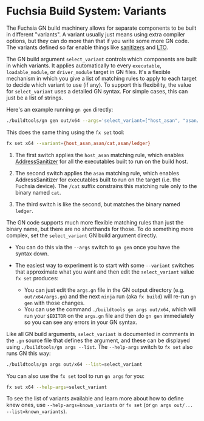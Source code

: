 # Fuchsia Build System: Variants

The Fuchsia GN build machinery allows for separate components to be built
in different "variants".  A variant usually just means using extra compiler
options, but they can do more than that if you write some more GN code.
The variants defined so far enable things like
[sanitizers](https://github.com/google/sanitizers/wiki) and
[LTO](https://llvm.org/docs/LinkTimeOptimization.html).

The GN build argument `select_variant` controls which components are built
in which variants.  It applies automatically to every `executable`,
`loadable_module`, or `driver_module` target in GN files.  It's a flexible
mechanism in which you give a list of matching rules to apply to each
target to decide which variant to use (if any).  To support this
flexibility, the value for `select_variant` uses a detailed GN syntax.
For simple cases, this can just be a list of strings.

Here's an example running `gn gen` directly:

```sh
./buildtools/gn gen out/x64 --args='select_variant=["host_asan", "asan/cat", "asan/ledger"]'
```

This does the same thing using the `fx set` tool:

```sh
fx set x64 --variant={host_asan,asan/cat,asan/ledger}
```

 1. The first switch applies the `host_asan` matching rule, which enables
    [AddressSanitizer](https://clang.llvm.org/docs/AddressSanitizer.html)
    for all the executables built to run on the build host.

 2. The second switch applies the `asan` matching rule, which enables
    AddressSanitizer for executables built to run on the target (i.e. the
    Fuchsia device).  The `/cat` suffix constrains this matching rule only
    to the binary named `cat`.

 3. The third switch is like the second, but matches the binary named `ledger`.

The GN code supports much more flexible matching rules than just the binary
name, but there are no shorthands for those.  To do something more complex,
set the `select_variant` GN build argument directly.

 * You can do this via the `--args` switch to `gn gen` once you have the
   syntax down.

 * The easiest way to experiment is to start with some `--variant` switches that
   approximate what you want and then edit the `select_variant` value `fx set`
   produces:
   * You can just edit the `args.gn` file in the GN output directory
     (e.g. `out/x64/args.gn`) and the next `ninja` run (aka `fx build`)
     will re-run `gn gen` with those changes.
   * You can use the command `./buildtools gn args out/x64`, which
     will run your `$EDITOR` on the `args.gn` file and then do `gn gen`
     immediately so you can see any errors in your GN syntax.

Like all GN build arguments, `select_variant` is documented in comments in
the `.gn` source file that defines the argument, and these can be displayed
using `./buildtools/gn args --list`.  The `--help-args` switch to `fx set`
also runs GN this way:

```sh
./buildtools/gn args out/x64 --list=select_variant
```

You can also use the `fx set` tool to run `gn args` for you:

```sh
fx set x64 --help-args=select_variant
```

To see the list of variants available and learn more about how to define
knew ones, use `--help-args=known_variants` or `fx set`
(or `gn args out/... --list=known_variants`).
